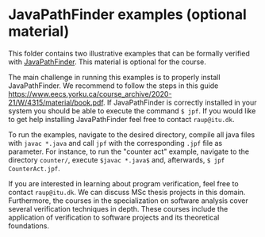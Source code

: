 # JavaPathFinder examples (optional material)

This folder contains two illustrative examples that can be formally verified with [JavaPathFinder](https://github.com/javapathfinder/jpf-core). This material is optional for the course.

The main challenge in running this examples is to properly install JavaPathFinder. We recommend to follow the steps in this guide https://www.eecs.yorku.ca/course_archive/2020-21/W/4315/material/book.pdf. If JavaPathFinder is correctly installed in your system you should be able to execute the command `$ jpf`. If you would like to get help installing JavaPathFinder feel free to contact `raup@itu.dk`.

To run the examples, navigate to the desired directory, compile all java files with `javac *.java` and call `jpf` with the corresponding `.jpf` file as parameter. For instance, to run the "counter act" example, navigate to the directory `counter/`, execute `$javac *.java$` and, afterwards, `$ jpf CounterAct.jpf`.

If you are interested in learning about program verification, feel free to contact `raup@itu.dk`. We can discuss MSc thesis projects in this domain. Furthermore, the courses in the specialization on software analysis cover several verification techniques in depth. These courses include the application of verification to software projects and its theoretical foundations.
